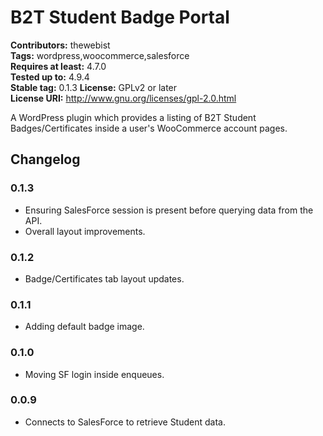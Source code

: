 # B2T Student Badge Portal #
**Contributors:** thewebist  
**Tags:** wordpress,woocommerce,salesforce  
**Requires at least:** 4.7.0  
**Tested up to:** 4.9.4  
**Stable tag:** 0.1.3 
**License:** GPLv2 or later  
**License URI:** http://www.gnu.org/licenses/gpl-2.0.html  

A WordPress plugin which provides a listing of B2T Student Badges/Certificates inside a user's WooCommerce account pages.

## Changelog ##

### 0.1.3 ###
* Ensuring SalesForce session is present before querying data from the API.
* Overall layout improvements.

### 0.1.2 ###
* Badge/Certificates tab layout updates.

### 0.1.1 ###
* Adding default badge image.

### 0.1.0 ###
* Moving SF login inside enqueues.

### 0.0.9 ###
* Connects to SalesForce to retrieve Student data.